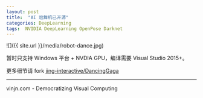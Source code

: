 ```yaml
---
layout: post
title:  "AI 尬舞机已开源"
categories: DeepLearning
tags:  NVIDIA DeepLearning OpenPose Darknet
---
```


![]({{ site.url }}/media/robot-dance.jpg)

暂时只支持 Windows 平台 + NVDIA GPU，编译需要 Visual Studio 2015+。

更多细节请 fork [jing-interactive/DancingGaga](https://github.com/jing-interactive/DancingGaga)

----
vinjn.com - Democratizing Visual Computing
